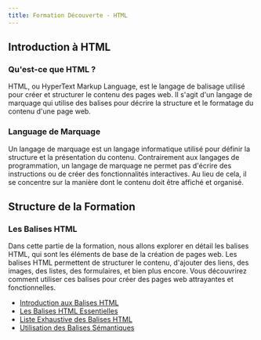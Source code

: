 ```yaml
---
title: Formation Découverte - HTML
---
```


## Introduction à HTML

### Qu'est-ce que HTML ?

HTML, ou HyperText Markup Language, est le langage de balisage utilisé pour créer et structurer le contenu des pages web. Il s'agit d'un langage de marquage qui utilise des balises pour décrire la structure et le formatage du contenu d'une page web.

### Language de Marquage

Un langage de marquage est un langage informatique utilisé pour définir la structure et la présentation du contenu. Contrairement aux langages de programmation, un langage de marquage ne permet pas d'écrire des instructions ou de créer des fonctionnalités interactives. Au lieu de cela, il se concentre sur la manière dont le contenu doit être affiché et organisé.

## Structure de la Formation

### Les Balises HTML

Dans cette partie de la formation, nous allons explorer en détail les balises HTML, qui sont les éléments de base de la création de pages web. Les balises HTML permettent de structurer le contenu, d'ajouter des liens, des images, des listes, des formulaires, et bien plus encore. Vous découvrirez comment utiliser ces balises pour créer des pages web attrayantes et fonctionnelles.

- [Introduction aux Balises HTML](les-balises/01-intro-balises.md)
- [Les Balises HTML Essentielles](les-balises/02-balises-html-essentiels.md)
- [Liste Exhaustive des Balises HTML](les-balises/03-liste-exhaustive-balises.md)
- [Utilisation des Balises Sémantiques](les-balises/04-utilisation-balises-semantiques.md)
